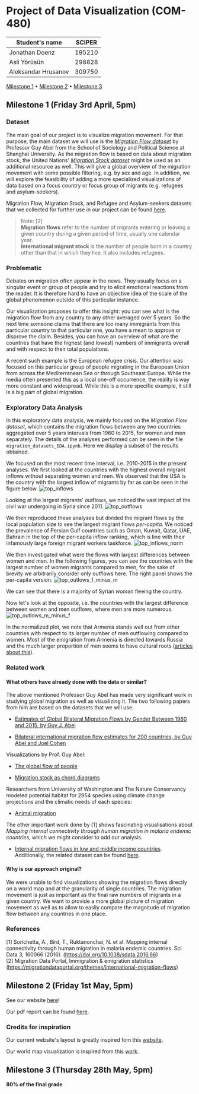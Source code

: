 # Project of Data Visualization (COM-480)

| Student's name | SCIPER |
| -------------- | ------ |
| Jonathan Doenz | 195210 |
| Asli Yörüsün   | 298828 |
| Aleksandar Hrusanov | 309750 |

[Milestone 1](#milestone-1-friday-3rd-april-5pm) • [Milestone 2](#milestone-2-friday-1st-may-5pm) • [Milestone 3](#milestone-3-thursday-28th-may-5pm)

## Milestone 1 (Friday 3rd April, 5pm)

### Dataset
The main goal of our project is to visualize migration movement. For that purpose, the main dataset we will use is the  [*Migration Flow dataset*](https://guyabel.com/publication/global-migration-estimates-by-gender/)  by Professor Guy Abel from the School of Sociology and Political Science at Shanghai University. As the migration flow is based on data about migration stock, the United Nations' [*Migration Stock dataset*](https://www.un.org/en/development/desa/population/migration/data/index.asp) might be used as an additional resource as well. This will give a global overview of the migration movement with some possible filtering, e.g. by sex and age. In addition, we will explore the feasibility of adding a more specialized visualizations of data based on a focus country or focus group of migrants (e.g. refugees and asylum-seekers).

Migration Flow, Migration Stock, and Refugee and Asylum-seekers datasets that we collected for further use in our project can be found [here](https://drive.google.com/drive/folders/1ee1mqCtkSrYlPuUuwxpouCaNwl1V3x9f?usp=sharing).

> Note: [2] <br/>
**Migration flows** refer to the number of migrants entering or leaving a given country during a given period of time, usually one calendar year. <br/>
**International migrant stock** is the number of people born in a country other than that in which they live. It also includes refugees.

### Problematic

Debates on migration often appear in the news. They usually focus on a singular event or group of people and try to elicit emotional reactions from the reader. It is therefore hard to have an objective idea of the scale of the global phenomenon outside of this particular instance. 

Our visualization proposes to offer this insight: you can see what is the migration flow from any country to any other averaged over 5 years. So the next time someone claims that there are too many immigrants from this particular country to that particular one, you have a mean to approve or disprove the claim. Besides, you can have an overview of what are the countries that have the highest (and lowest) numbers of immigrants overall and with respect to their total populations.

A recent such example is the European refugee crisis. Our attention was focused on this particular group of people migrating in the European Union from across the Mediterranean Sea or through Southeast Europe. While the media often presented this as a local one-off occurrence, the reality is way more constant and widespread. While this is a more specific example, it still is a big part of global migration.

### Exploratory Data Analysis

In this exploratory data analysis, we mainly focused on the *Migration
Flow dataset*, which contains the migration flows between any two countries 
aggregated over 5 years intervals from 1960 to 2015, for women and men separately.
The details of the analyses performed can be seen in the file `migration_datasets_EDA.ipynb`.
Here we display a subset of the results obtained.

We focused on the most recent time interval, i.e. 2010-2015 in the present analyses.
We first looked at the countries with the highest overall migrant inflows
without separating women and men.
We observed that the USA is the country with the largest inflow of migrants by far
as can be seen in the figure below.
![top_inflows](../assets/figures/2010_b_inflow_15_largest_sum.png "Top 15 countries in number of inflow migrants")

Looking at the largest migrants' *out*flows, we noticed the vast impact of 
the civil war undergoing in Syria since 2011.
![top_outflows](../assets/figures/2010_b_outflow_15_largest_sum.png "Top 15 countries in number of outflow migrants")

We then reproduced these analyses but divided the migrant flows by the local population size
to see the largest migrant flows _per-capita_.
We noticed the prevalence of Persian Gulf countries such as Oman, Kuwait, Qatar, UAE, Bahrain 
in the top of the per-capita inflow ranking, 
which is line with their infamously large foreign migrant workers taskforce.
![top_inflows_norm](../assets/figures/2010_b_inflow_15_largest_sum_norm.png "Top 15 countries in number of inflow migrants normalized")

We then investigated what were the flows with largest differences between women and men.
In the following figures, you can see the countries with the largest number of 
women migrants compared to men, for the sake of brevity we arbitrarily consider only outflows here.
The right panel shows the per-capita version.
![top_outlows_f_minus_m](../assets/figures/2010_f_minus_m_outflow_15_largest_sum.png "Top 15 countries with more women than men outflowing")

We can see that there is a majority of Syrian _women_ fleeing the country.

Now let's look at the opposite, i.e. the countries with the largest difference between women and men outflows, 
where men are more numerous.
![top_outlows_m_minus_f](../assets/figures/2010_m_minus_f_outflow_15_largest_sum.png "Top 15 countries with more men than women outflowing")

In the normalized plot, we note that Armenia stands well out from other countries with respect to its larger number of men outflowing compared to women.
Most of the emigration from Armenia is directed towards Russia and the much larger proportion of men seems to have cultural roots ([articles about this](https://www.univie.ac.at/alumni.ksa/wp-content/uploads/ASSA-SN-2017-01_Migration-and-its-impact-on-Armenia.pdf)).


### Related work

#### What others have already done with the data or similar?
The above mentioned Professor Guy Abel has made very significant work in
studying global migration as well as visualizing it. The two following papers from him are based on the datasets that we will
use.

-   [Estimates of Global Bilateral Migration Flows by Gender Between 1960 and 2015, by Guy J. Abel](https://www.oeaw.ac.at/fileadmin/subsites/Institute/VID/PDF/Publications/Working_Papers/WP2016_02.pdf)

- [Bilateral international migration flow estimates for 200 countries, by Guy Abel and Joel Cohen](https://www.nature.com/articles/s41597-019-0089-3)

Visualizations by Prof. Guy Abel:

-   [The global flow of people](http://download.gsb.bund.de/BIB/global_flow/)

-   [Migration stock as chord diagrams](https://guyabel.com/post/migrant-stock-chord-digrams/)

Researchers from University of Washington and The Nature Conservancy modeled potential habitat for 2954 species using climate change projections and the climatic needs of each species:

- [Animal migration ](http://maps.tnc.org/migrations-in-motion/#4/19.00/-78.00)

The other important work done by [1] shows fascinating visualisations about _Mapping internal connectivity through human migration in malaria endemic countries_, which we might consider to add our analysis.

-   [Internal migration flows in low and middle income countries](https://www.nature.com/articles/sdata201666). Additionally, the related dataset can be found [here](https://www.worldpop.org/project/categories?id=11).

#### Why is our approach original?
We were unable to find visualizations showing the migration flows directly on a world map and at the granularity of single countries.
The migration movement is just as important as the final raw numbers of migrants in a given country. We want to provide a more global picture of migration movement as well as to allow to easily compare the magnitude of migration flow between any countries in one place.


### References

[1] Sorichetta, A., Bird, T., Ruktanonchai, N. et al. Mapping internal connectivity through human migration in malaria endemic countries. Sci Data 3, 160066 (2016). (https://doi.org/10.1038/sdata.2016.66) <br/>
[2] Migration Data Portal, Immigration & emigration statistics (https://migrationdataportal.org/themes/international-migration-flows)

## Milestone 2 (Friday 1st May, 5pm)

See our website [here](https://aleksandarhr.github.io/LearnMigration/)!

Our pdf report can be found [here](milestone2_report.pdf).

### Credits for inspiration

Our current website's layout is greatly inspired fom this [website](https://infopaul.github.io/).

Our world map visualization is inspired from this [work](https://joymanguljensen.github.io/dataVIz-human-migration/).

## Milestone 3 (Thursday 28th May, 5pm)

**80% of the final grade**
